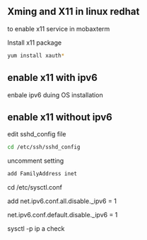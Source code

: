 ## Xming and X11 in linux redhat

to enable x11 service in mobaxterm

Install x11 package

```bash
yum install xauth*
```

## enable x11 with ipv6

enbale ipv6 duing OS installation

## enable x11 without ipv6

edit sshd_config file

```bash
cd /etc/ssh/sshd_config
```

uncomment setting
```bash
add FamilyAddress inet
```
cd /etc/sysctl.conf

add 
net.ipv6.conf.all.disable._ipv6 = 1

net.ipv6.conf.default.disable._ipv6 = 1

sysctl -p
ip a check 
